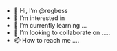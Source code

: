 - 👋 Hi, I’m @regbess 
- 👀 I’m interested in 
- 🌱 I’m currently learning ...
- 💞️ I’m looking to collaborate on .....
- 📫 How to reach me ....

<!---
regbess/regbess is a ✨ special ✨ repository because its `README.md` (this file) appears on your GitHub profile.
You can click the Preview link to take a look at your changes.
--->
